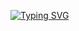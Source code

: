 [![Typing SVG](https://readme-typing-svg.demolab.com?font=JetBrains+Mono&size=48&pause=1000&color=575880&multiline=true&width=750&height=75&lines=Hi%2C+I'm+Arman+%F0%9F%91%8B%F0%9F%8F%BC)](https://git.io/typing-svg)
